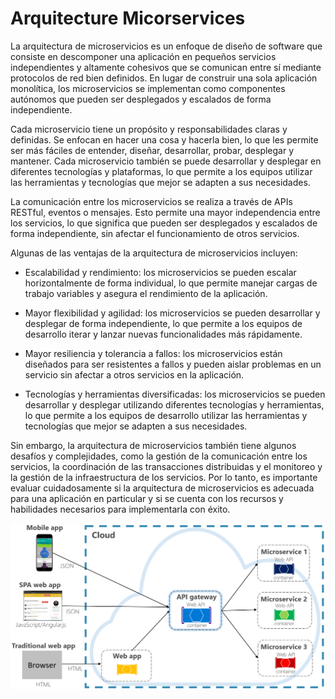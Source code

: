 # Arquitecture Micorservices 


La arquitectura de microservicios es un enfoque de diseño de software que consiste en descomponer una aplicación en pequeños servicios independientes y altamente cohesivos que se comunican entre sí mediante protocolos de red bien definidos. En lugar de construir una sola aplicación monolítica, los microservicios se implementan como componentes autónomos que pueden ser desplegados y escalados de forma independiente.

Cada microservicio tiene un propósito y responsabilidades claras y definidas. Se enfocan en hacer una cosa y hacerla bien, lo que les permite ser más fáciles de entender, diseñar, desarrollar, probar, desplegar y mantener. Cada microservicio también se puede desarrollar y desplegar en diferentes tecnologías y plataformas, lo que permite a los equipos utilizar las herramientas y tecnologías que mejor se adapten a sus necesidades.

La comunicación entre los microservicios se realiza a través de APIs RESTful, eventos o mensajes. Esto permite una mayor independencia entre los servicios, lo que significa que pueden ser desplegados y escalados de forma independiente, sin afectar el funcionamiento de otros servicios.

Algunas de las ventajas de la arquitectura de microservicios incluyen:

- Escalabilidad y rendimiento: los microservicios se pueden escalar horizontalmente de forma individual, lo que permite manejar cargas de trabajo variables y asegura el rendimiento de la aplicación.

- Mayor flexibilidad y agilidad: los microservicios se pueden desarrollar y desplegar de forma independiente, lo que permite a los equipos de desarrollo iterar y lanzar nuevas funcionalidades más rápidamente.

- Mayor resiliencia y tolerancia a fallos: los microservicios están diseñados para ser resistentes a fallos y pueden aislar problemas en un servicio sin afectar a otros servicios en la aplicación.

- Tecnologías y herramientas diversificadas: los microservicios se pueden desarrollar y desplegar utilizando diferentes tecnologías y herramientas, lo que permite a los equipos de desarrollo utilizar las herramientas y tecnologías que mejor se adapten a sus necesidades.

Sin embargo, la arquitectura de microservicios también tiene algunos desafíos y complejidades, como la gestión de la comunicación entre los servicios, la coordinación de las transacciones distribuidas y el monitoreo y la gestión de la infraestructura de los servicios. Por lo tanto, es importante evaluar cuidadosamente si la arquitectura de microservicios es adecuada para una aplicación en particular y si se cuenta con los recursos y habilidades necesarios para implementarla con éxito.





![MicroservicesWithContainerDocker](/images/api-gateway-pattern.png)




